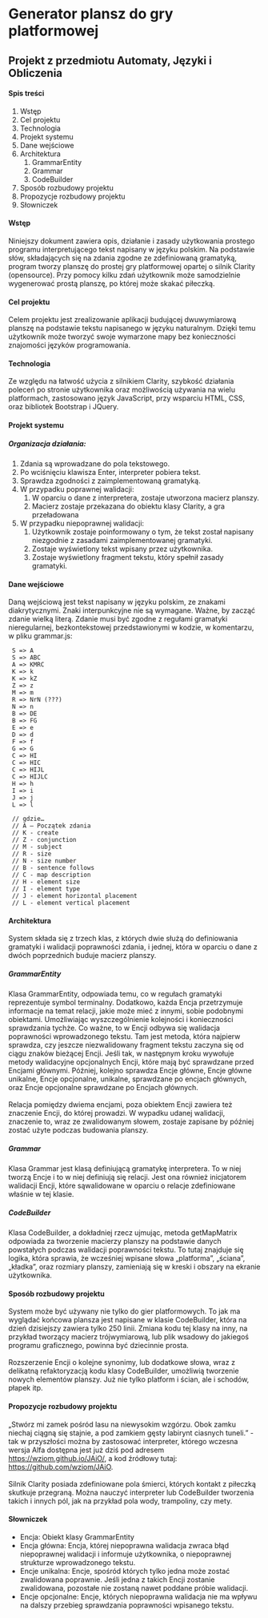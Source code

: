 # Generator plansz do gry platformowej
## Projekt z przedmiotu Automaty, Języki i Obliczenia 
#### Spis treści
1. Wstęp
2. Cel projektu
3. Technologia
4. Projekt systemu
5. Dane wejściowe
6. Architektura
    1. GrammarEntity
    2. Grammar
    3. CodeBuilder
7. Sposób rozbudowy projektu
8. Propozycje rozbudowy projektu
9. Słowniczek


#### Wstęp
Niniejszy dokument zawiera opis, działanie i zasady użytkowania prostego programu interpretującego tekst napisany w języku polskim. Na podstawie słów, składających się na zdania zgodne ze zdefiniowaną gramatyką, program tworzy planszę do prostej gry platformowej opartej o silnik Clarity (opensource). Przy pomocy kilku zdań użytkownik może samodzielnie wygenerować prostą planszę, po której może skakać piłeczką.
#### Cel projektu
Celem projektu jest zrealizowanie aplikacji budującej dwuwymiarową planszę na podstawie tekstu napisanego w języku naturalnym. Dzięki temu użytkownik może tworzyć swoje wymarzone mapy bez konieczności znajomości języków programowania.
#### Technologia
Ze względu na łatwość użycia z silnikiem Clarity, szybkość działania poleceń po stronie użytkownika oraz możliwością używania na wielu platformach, zastosowano język JavaScript, przy wsparciu HTML, CSS, oraz bibliotek Bootstrap i JQuery.
#### Projekt systemu
##### Organizacja działania:
1. Zdania są wprowadzane do pola tekstowego.
2. Po wciśnięciu klawisza Enter, interpreter pobiera tekst.
3. Sprawdza zgodności z zaimplementowaną gramatyką.
3. W przypadku poprawnej walidacji:
    1. W oparciu o dane z interpretera, zostaje utworzona macierz planszy.
    2. Macierz zostaje przekazana do obiektu klasy Clarity, a gra przeładowana
4. W przypadku niepoprawnej walidacji:
    1. Użytkownik zostaje poinformowany o tym, że tekst został napisany niezgodnie z zasadami zaimplementowanej gramatyki. 
    2. Zostaje wyświetlony tekst wpisany przez użytkownika.
    3. Zostaje wyświetlony fragment tekstu, który spełnił zasady gramatyki.

#### Dane wejściowe
Daną wejściową jest tekst napisany w języku polskim, ze znakami diakrytycznymi. Znaki interpunkcyjne nie są wymagane. Ważne, by zacząć zdanie wielką literą. Zdanie musi być zgodne z regułami gramatyki nieregularnej, bezkontekstowej przedstawionymi w kodzie, w komentarzu, w pliku grammar.js:
``` G => S
 S => A
 S => ABC
 A => KMRC
 K => k
 K => kZ
 Z => z
 M => m
 R => NrN (???)
 N => n
 B => DE
 B => FG
 E => e
 D => d
 F => f
 G => G
 C => HI
 C => HIC
 C => HIJL
 C => HIJLC
 H => h
 I => i
 J => j
 L => l

 // gdzie…
 // A – Początek zdania
 // K - create
 // Z - conjunction
 // M - subject
 // R - size
 // N - size number
 // B - sentence follows
 // C - map description
 // H - element size
 // I - element type
 // J - element horizontal placement
 // L - element vertical placement
```
#### Architektura
System składa się z trzech klas, z których dwie służą do definiowania gramatyki i walidacji poprawności zdania, i jednej, która w oparciu o dane z dwóch poprzednich buduje macierz planszy.
##### GrammarEntity
Klasa GrammarEntity, odpowiada temu, co w regułach gramatyki reprezentuje symbol terminalny. Dodatkowo, każda Encja przetrzymuje informacje na temat relacji, jakie może mieć z innymi, sobie podobnymi obiektami. Umożliwiając wyszczególnienie kolejności i konieczności sprawdzania tychże. Co ważne, to w Encji odbywa się walidacja poprawności wprowadzonego tekstu. Tam jest metoda, która najpierw sprawdza, czy jeszcze niezwalidowany fragment tekstu zaczyna się od ciągu znaków bieżącej Encji. Jeśli tak, w następnym kroku wywołuje metody walidacyjne opcjonalnych Encji, które mają być sprawdzane przed Encjami głównymi. Później, kolejno sprawdza Encje główne, Encje główne unikalne, Encje opcjonalne, unikalne, sprawdzane po encjach głównych, oraz Encje opcjonalne sprawdzane po Encjach głównych.
<br /><br />Relacja pomiędzy dwiema encjami, poza obiektem Encji zawiera też znaczenie Encji, do której prowadzi. W wypadku udanej walidacji, znaczenie to, wraz ze zwalidowanym słowem, zostaje zapisane by później zostać użyte podczas budowania planszy.
##### Grammar
Klasa Grammar jest klasą definiującą gramatykę interpretera. To w niej tworzą Encje i to w niej definiują się relacji. Jest ona również inicjatorem walidacji Encji, które sąwalidowane w oparciu o relacje zdefiniowane właśnie w tej klasie.
##### CodeBuilder
Klasa CodeBuilder, a dokładniej rzecz ujmując, metoda getMapMatrix odpowiada za tworzenie macierzy planszy na podstawie danych powstałych podczas walidacji poprawności tekstu. To tutaj znajduje się logika, która sprawia, że wcześniej wpisane słowa „platforma”, „ściana”, „kładka”, oraz rozmiary planszy, zamieniają się w kreski i obszary na ekranie użytkownika.

#### Sposób rozbudowy projektu
System może być używany nie tylko do gier platformowych. To jak ma wyglądać końcowa plansza jest napisane w klasie CodeBuilder, która na dzień dzisiejszy zawiera tylko 250 linii. Zmiana kodu tej klasy na inny, na przykład tworzący macierz trójwymiarową, lub plik wsadowy do jakiegoś programu graficznego, powinna być dziecinnie prosta.
<br /><br />Rozszerzenie Encji o kolejne synonimy, lub dodatkowe słowa, wraz z delikatną refaktoryzacją kodu klasy CodeBuilder, umożliwią tworzenie nowych elementów planszy. Już nie tylko platform i ścian, ale i schodów, płapek itp.
#### Propozycje rozbudowy projektu
„Stwórz mi zamek pośród lasu na niewysokim wzgórzu. Obok zamku niechaj ciągną się stajnie, a pod zamkiem gęsty labirynt ciasnych tuneli.” - tak w przyszłości można by zastosować interpreter, którego wczesna wersja Alfa dostępna jest już dziś pod adresem https://wziom.github.io/JAiO/, a kod źródłowy tutaj: https://github.com/wziom/JAiO.
<br /><br />Silnik Clarity posiada zdefiniowane pola śmierci, których kontakt z piłeczką skutkuje przegraną. Można nauczyć interpreter lub CodeBuilder tworzenia takich i innych pól, jak na przykład pola wody, trampoliny, czy mety.
#### Słowniczek
- Encja:
Obiekt klasy GrammarEntity
- Encja główna:
Encja, której niepoprawna walidacja zwraca błąd niepoprawnej walidacji i informuje użytkownika, o niepoprawnej strukturze wprowadzonego tekstu.
- Encje unikalna:
Encje, spośród których tylko jedna może zostać zwalidowana poprawnie. Jeśli jedna z takich Encji zostanie zwalidowana, pozostałe nie zostaną nawet poddane próbie walidacji.
- Encje opcjonalne:
Encje, których niepoprawna walidacja nie ma wpływu na dalszy przebieg sprawdzania poprawności wpisanego tekstu.

